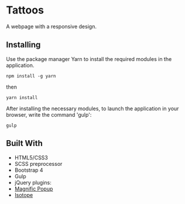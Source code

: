 
 
# Tattoos

A webpage with a responsive design.

## Installing

Use the package manager Yarn to install the required modules in the application.

```
npm install -g yarn
```
then

```
yarn install
```

After installing the necessary modules, to launch the application in your browser, write the command 'gulp':

```
gulp
```

## Built With

* HTML5/CSS3
* SCSS preprocessor
* Bootstrap 4
* Gulp
* jQuery plugins: 
* [Magnific Popup](https://dimsemenov.com/plugins/magnific-popup/)
* [Isotope](https://isotope.metafizzy.co/)
